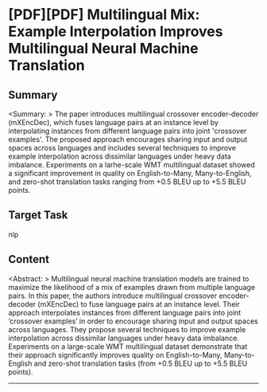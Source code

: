 # [PDF][PDF] Multilingual Mix: Example Interpolation Improves Multilingual Neural Machine Translation

## Summary

<Summary: > The paper introduces multilingual crossover encoder-decoder (mXEncDec), which fuses language pairs at an instance level by interpolating instances from different language pairs into joint 'crossover examples'. The proposed approach encourages sharing input and output spaces across languages and includes several techniques to improve example interpolation across dissimilar languages under heavy data imbalance. Experiments on a larhe-scale WMT multilingual dataset showed a significant improvement in quality on English-to-Many, Many-to-English, and zero-shot translation tasks ranging from +0.5 BLEU up to +5.5 BLEU points.


## Target Task

nlp

## Content

<Abstract: > Multilingual neural machine translation models are trained to maximize the likelihood of a mix of examples drawn from multiple language pairs. In this paper, the authors introduce multilingual crossover encoder-decoder (mXEncDec) to fuse language pairs at an instance level. Their approach interpolates instances from different language pairs into joint ‘crossover examples’ in order to encourage sharing input and output spaces across languages. They propose several techniques to improve example interpolation across dissimilar languages under heavy data imbalance. Experiments on a large-scale WMT multilingual dataset demonstrate that their approach significantly improves quality on English-to-Many, Many-to-English and zero-shot translation tasks (from +0.5 BLEU up to +5.5 BLEU points).



---

